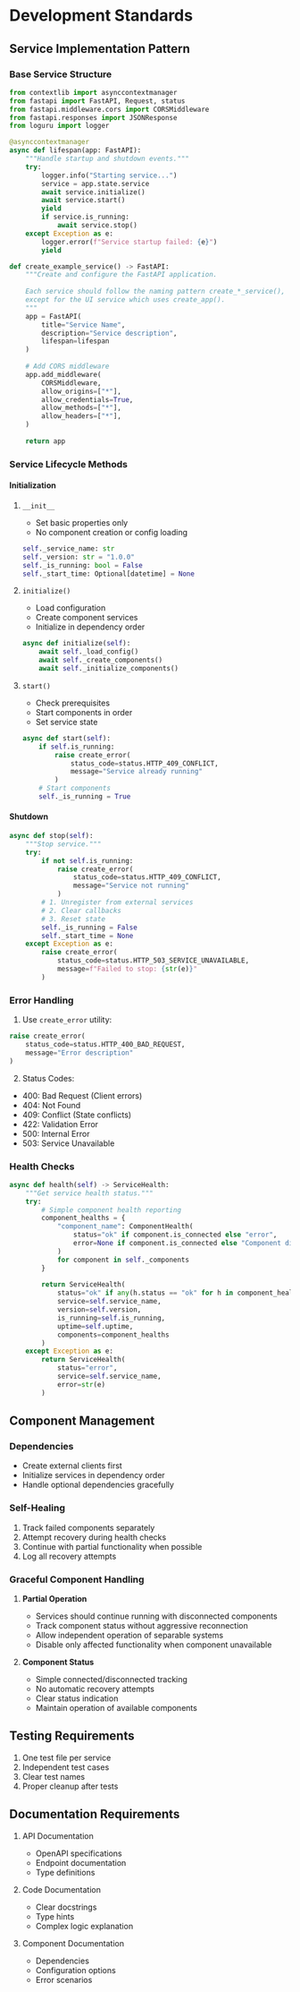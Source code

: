 # Development Standards

## Service Implementation Pattern

### Base Service Structure

```python
from contextlib import asynccontextmanager
from fastapi import FastAPI, Request, status
from fastapi.middleware.cors import CORSMiddleware
from fastapi.responses import JSONResponse
from loguru import logger

@asynccontextmanager
async def lifespan(app: FastAPI):
    """Handle startup and shutdown events."""
    try:
        logger.info("Starting service...")
        service = app.state.service
        await service.initialize()
        await service.start()
        yield
        if service.is_running:
            await service.stop()
    except Exception as e:
        logger.error(f"Service startup failed: {e}")
        yield

def create_example_service() -> FastAPI:
    """Create and configure the FastAPI application.
    
    Each service should follow the naming pattern create_*_service(),
    except for the UI service which uses create_app().
    """
    app = FastAPI(
        title="Service Name",
        description="Service description",
        lifespan=lifespan
    )
    
    # Add CORS middleware
    app.add_middleware(
        CORSMiddleware,
        allow_origins=["*"],
        allow_credentials=True,
        allow_methods=["*"],
        allow_headers=["*"],
    )
    
    return app
```

### Service Lifecycle Methods

#### Initialization

1. `__init__`
   - Set basic properties only
   - No component creation or config loading

   ```python
   self._service_name: str
   self._version: str = "1.0.0"
   self._is_running: bool = False
   self._start_time: Optional[datetime] = None
   ```

2. `initialize()`
   - Load configuration
   - Create component services
   - Initialize in dependency order

   ```python
   async def initialize(self):
       await self._load_config()
       await self._create_components()
       await self._initialize_components()
   ```

3. `start()`
   - Check prerequisites
   - Start components in order
   - Set service state

   ```python
   async def start(self):
       if self.is_running:
           raise create_error(
               status_code=status.HTTP_409_CONFLICT,
               message="Service already running"
           )
       # Start components
       self._is_running = True
   ```

#### Shutdown

```python
async def stop(self):
    """Stop service."""
    try:
        if not self.is_running:
            raise create_error(
                status_code=status.HTTP_409_CONFLICT,
                message="Service not running"
            )
        # 1. Unregister from external services
        # 2. Clear callbacks
        # 3. Reset state
        self._is_running = False
        self._start_time = None
    except Exception as e:
        raise create_error(
            status_code=status.HTTP_503_SERVICE_UNAVAILABLE,
            message=f"Failed to stop: {str(e)}"
        )
```

### Error Handling

1. Use `create_error` utility:

```python
raise create_error(
    status_code=status.HTTP_400_BAD_REQUEST,
    message="Error description"
)
```

2. Status Codes:

- 400: Bad Request (Client errors)
- 404: Not Found
- 409: Conflict (State conflicts)
- 422: Validation Error
- 500: Internal Error
- 503: Service Unavailable

### Health Checks

```python
async def health(self) -> ServiceHealth:
    """Get service health status."""
    try:
        # Simple component health reporting
        component_healths = {
            "component_name": ComponentHealth(
                status="ok" if component.is_connected else "error",
                error=None if component.is_connected else "Component disconnected"
            )
            for component in self._components
        }
        
        return ServiceHealth(
            status="ok" if any(h.status == "ok" for h in component_healths.values()) else "error",
            service=self.service_name,
            version=self.version,
            is_running=self.is_running,
            uptime=self.uptime,
            components=component_healths
        )
    except Exception as e:
        return ServiceHealth(
            status="error",
            service=self.service_name,
            error=str(e)
        )
```

## Component Management

### Dependencies

- Create external clients first
- Initialize services in dependency order
- Handle optional dependencies gracefully

### Self-Healing

1. Track failed components separately
2. Attempt recovery during health checks
3. Continue with partial functionality when possible
4. Log all recovery attempts

### Graceful Component Handling

1. **Partial Operation**
   - Services should continue running with disconnected components
   - Track component status without aggressive reconnection
   - Allow independent operation of separable systems
   - Disable only affected functionality when component unavailable

2. **Component Status**
   - Simple connected/disconnected tracking
   - No automatic recovery attempts
   - Clear status indication
   - Maintain operation of available components

## Testing Requirements

1. One test file per service
2. Independent test cases
3. Clear test names
4. Proper cleanup after tests

## Documentation Requirements

1. API Documentation
   - OpenAPI specifications
   - Endpoint documentation
   - Type definitions

2. Code Documentation
   - Clear docstrings
   - Type hints
   - Complex logic explanation

3. Component Documentation
   - Dependencies
   - Configuration options
   - Error scenarios
